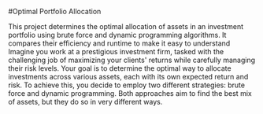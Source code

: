 #Optimal Portfolio Allocation

This project determines the optimal allocation of assets in an investment portfolio using brute force and dynamic programming algorithms. It compares their efficiency and runtime
to make it easy to understand Imagine you work at a prestigious investment firm, tasked with the challenging job of maximizing your clients' returns while carefully managing their risk levels.
Your goal is to determine the optimal way to allocate investments across various assets, each with its own expected return and risk.
To achieve this, you decide to employ two different strategies: brute force and dynamic programming. Both approaches aim to find the best mix of assets, but they do so in very different ways.
